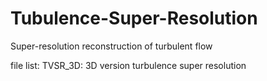 # Tubulence-Super-Resolution
Super-resolution reconstruction of turbulent flow 

file list:
TVSR_3D:  3D version turbulence super resolution

